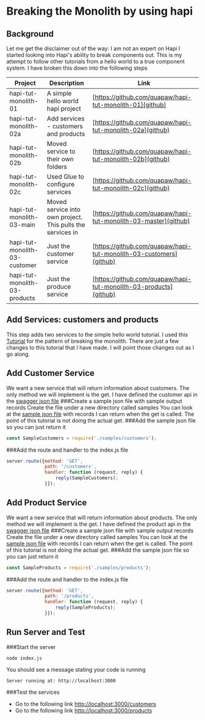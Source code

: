 # Breaking the Monolith by using hapi 
## Background
Let me get the disclaimer out of the way: I am not an expert on Hapi
I started looking into Hapi's ability to break components out.
This is my attempt to follow other tutorials from a hello world to a true component system.
I have broken this down into the following steps

| Project  | Description | Link |
|---|---|---|
|hapi-tut-monolith-01|A simple hello world hapi project| [https://github.com/quapaw/hapi-tut-monolith-01](github)|
|hapi-tut-monolith-02a|Add services - customers and products| [https://github.com/quapaw/hapi-tut-monolith-02a](github)|
|hapi-tut-monolith-02b|Moved service to their own folders| [https://github.com/quapaw/hapi-tut-monolith-02b](github)|
|hapi-tut-monolith-02c|Used Glue to configure services| [https://github.com/quapaw/hapi-tut-monolith-02c](github)|
|hapi-tut-monolith-03-main|Moved service into own project.  This pulls the services in| [https://github.com/quapaw/hapi-tut-monolith-03-master](github)|
|hapi-tut-monolith-03-customer|Just the customer service| [https://github.com/quapaw/hapi-tut-monolith-03-customers](github)|
|hapi-tut-monolith-03-products|Just the produce service| [https://github.com/quapaw/hapi-tut-monolith-03-products](github)|

## Add Services: customers and products
This step adds two services to the simple hello world tutorial. 
I used this [Tutorial](https://medium.com/@dstevensio/manifests-plugins-and-schemas-organizing-your-hapi-application-68cf316730ef#.2nve7u2r0) for the pattern of breaking the monolith.
There are just a few changes to this tutorial that I have made.  I will point those changes out as I go along.

## Add Customer Service
We want a new service that will return information about customers.  The only method we will implement is the get.
I have defined the customer api in the [swagger json file](https://github.com/quapaw/hapi-tut-monolith-02a/blob/master/api-doc/customers.json)
###Create a sample json file with sample output records
Create the file under a new directory called samples
You can look at the [sample json file](https://github.com/quapaw/hapi-tut-monolith-02a/blob/master/samples/customers.json) with records I can return when the get is called.  The point of this tutorial is not doing the actual get.
###Add the sample json file so you can just return it
```javascript
const SampleCustomers = require('./samples/customers');
```
###Add the route and handler to the index.js file
```javascript
server.route({method: 'GET',
              path: '/customers',
              handler: function (request, reply) {
                  reply(SampleCustomers);
              }});
```

## Add Product Service
We want a new service that will return information about products.  The only method we will implement is the get.
I have defined the product api in the [swagger json file](https://github.com/quapaw/hapi-tut-monolith-02a/blob/master/api-doc/products.json)
###Create a sample json file with sample output records
Create the file under a new directory called samples
You can look at the [sample json file](https://github.com/quapaw/hapi-tut-monolith-02a/blob/master/samples/products.json) with records I can return when the get is called.  The point of this tutorial is not doing the actual get.
###Add the sample json file so you can just return it
```javascript
const SampleProducts = require('./samples/products');
```
###Add the route and handler to the index.js file
```javascript
server.route({method: 'GET',
              path: '/products',
              handler: function (request, reply) {
                  reply(SampleProducts);
              }});
```

## Run Server and Test
###Start the server
```
node index.js
```
You should see a message stating your code is running
```
Server running at: http://localhost:3000
```
###Test the services
* Go to the following link [http://localhost:3000/customers](http://localhost:3000/customers)
* Go to the following link [http://localhost:3000/products](http://localhost:3000/products)

